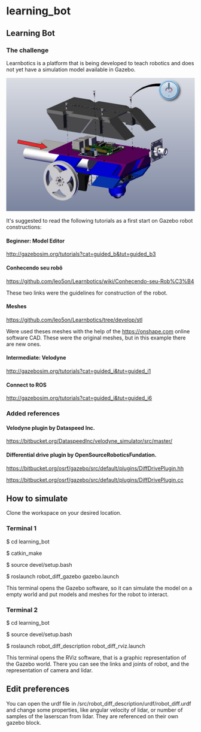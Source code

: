 # learning_bot
## Learning Bot

### The challenge
Learnbotics is a platform that is being developed to teach robotics and does not yet have a simulation model available in Gazebo.

![](src/robot_diff_description/img/crafted.png)

It's suggested to read the following tutorials as a first start on Gazebo robot constructions:

#### Beginner: Model Editor

http://gazebosim.org/tutorials?cat=guided_b&tut=guided_b3

#### Conhecendo seu robô

https://github.com/leo5on/Learnbotics/wiki/Conhecendo-seu-Rob%C3%B4

These two links were the guidelines for construction of the robot.

#### Meshes

https://github.com/leo5on/Learnbotics/tree/develop/stl

Were used theses meshes with the help of the https://onshape.com online software CAD. These were the original meshes, but in this example there are new ones.

#### Intermediate: Velodyne

http://gazebosim.org/tutorials?cat=guided_i&tut=guided_i1

#### Connect to ROS

http://gazebosim.org/tutorials?cat=guided_i&tut=guided_i6

### Added references

#### Velodyne plugin by Dataspeed Inc.

https://bitbucket.org/DataspeedInc/velodyne_simulator/src/master/

#### Differential drive plugin by OpenSourceRoboticsFundation.

https://bitbucket.org/osrf/gazebo/src/default/plugins/DiffDrivePlugin.hh

https://bitbucket.org/osrf/gazebo/src/default/plugins/DiffDrivePlugin.cc

## How to simulate

Clone the workspace on your desired location.

### Terminal 1

$ cd learning_bot

$ catkin_make

$ source devel/setup.bash

$ roslaunch robot_diff_gazebo gazebo.launch

This terminal opens the Gazebo software, so it can simulate the model on a empty world and put models and meshes for the robot to interact.

### Terminal 2

$ cd learning_bot

$ source devel/setup.bash

$ roslaunch robot_diff_description robot_diff_rviz.launch

This terminal opens the RViz software, that is a graphic representation of the Gazebo world. There you can see the links and joints of robot, and the representation of camera and lidar.

## Edit preferences

You can open the urdf file in /src/robot_diff_description/urdf/robot_diff.urdf and change some properties, like angular velocity of lidar, or number of samples of the laserscan from lidar. They are referenced on their own gazebo block.
